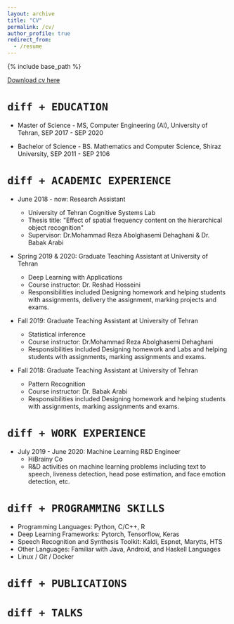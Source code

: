 ```yaml
---
layout: archive
title: "CV"
permalink: /cv/
author_profile: true
redirect_from:
  - /resume
---
```


{% include base_path %}

[Download cv here](http://esmaeilfarhang.github.io/files/CV.pdf)


``` diff + EDUCATION ```
======
* Master of Science - MS, Computer Engineering (AI), University of Tehran, SEP 2017 - SEP 2020
 
* Bachelor of Science - BS. Mathematics and Computer Science, Shiraz University, SEP 2011 - SEP 2106

``` diff + ACADEMIC EXPERIENCE ```
======
  * June 2018 - now: Research Assistant 
    * University of Tehran Cognitive Systems Lab
    * Thesis title: "‫‪Effect‬‬ ‫‪of‬‬ ‫‪spatial‬‬ ‫‪frequency‬‬ ‫‪content‬‬ ‫‪on‬‬ ‫‪the‬‬ ‫‪hierarchical‬‬ ‫‪object‬‬ ‫‪recognition‬‬"
    * Supervisor: Dr.Mohammad Reza Abolghasemi Dehaghani & Dr. Babak Arabi
  
  * Spring 2019 & 2020: Graduate Teaching Assistant at University of Tehran
    * Deep Learning with Applications
    * Course instructor: Dr. Reshad Hosseini
    * Responsibilities included Designing homework and helping students with assignments, delivery the assignment, marking projects and exams.
  
  * Fall 2019: Graduate Teaching Assistant at University of Tehran
    * Statistical inference 
    * Course instructor: Dr.Mohammad Reza Abolghasemi Dehaghani
    * Responsibilities included Designing homework and Labs and helping students with assignments, marking assignments and exams.
  
  * Fall 2018: Graduate Teaching Assistant at University of Tehran
    * Pattern Recognition 
    * Course instructor: Dr. Babak Arabi
    * Responsibilities included Designing homework and helping students with assignments, marking assignments and exams.


``` diff + WORK EXPERIENCE ```
======
* July 2019 - June 2020: Machine Learning R&D Engineer
  * HiBrainy Co
  * R&D activities on machine learning problems including text to speech, liveness detection, head pose estimation, and face emotion detection, etc.
  
``` diff + PROGRAMMING SKILLS ```
======
  * Programming Languages: Python, C/C++, R
  * Deep Learning Frameworks: Pytorch, Tensorflow, Keras
  * Speech Recognition and Synthesis Toolkit: Kaldi, Espnet, Marytts, HTS
  * Other Languages: Familiar with Java, Android, and Haskell Languages
  * Linux / Git / Docker
  
  
``` diff + PUBLICATIONS ```
======
  
 
``` diff + TALKS ```
======
  

